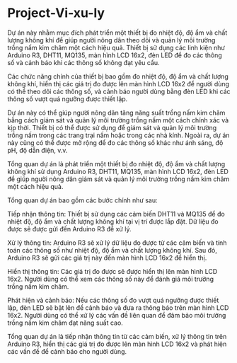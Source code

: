 # Project-Vi-xu-ly
Dự án này nhằm mục đích phát triển một thiết bị đo nhiệt độ, độ ẩm và chất lượng không khí để giúp người nông dân theo dõi và quản lý môi trường trồng nấm kim châm một cách hiệu quả. Thiết bị sử dụng các linh kiện như Arduino R3, DHT11, MQ135, màn hình LCD 16x2, đèn LED để đo các thông số và cảnh báo khi các thông số không đạt yêu cầu.

Các chức năng chính của thiết bị bao gồm đo nhiệt độ, độ ẩm và chất lượng không khí, hiển thị các giá trị đo được lên màn hình LCD 16x2 để người dùng có thể theo dõi các thông số, và cảnh báo người dùng bằng đèn LED khi các thông số vượt quá ngưỡng được thiết lập.

Dự án này có thể giúp người nông dân tăng năng suất trồng nấm kim châm bằng cách giám sát và quản lý môi trường trồng nấm một cách chính xác và kịp thời. Thiết bị có thể được sử dụng để giám sát và quản lý môi trường trồng nấm trong các trang trại nấm hoặc trong các nhà kính. Ngoài ra, dự án này cũng có thể được mở rộng để đo các thông số khác như ánh sáng, độ pH, độ dẫn điện, v.v.

Tổng quan dự án là phát triển một thiết bị đo nhiệt độ, độ ẩm và chất lượng không khí sử dụng Arduino R3, DHT11, MQ135, màn hình LCD 16x2, đèn LED để giúp người nông dân giám sát và quản lý môi trường trồng nấm kim châm một cách hiệu quả.

Tổng quan dự án bao gồm các bước chính như sau:

Tiếp nhận thông tin: Thiết bị sử dụng các cảm biến DHT11 và MQ135 để đo nhiệt độ, độ ẩm và chất lượng không khí tại vị trí được lắp đặt. Dữ liệu đo được sẽ được gửi đến Arduino R3 để xử lý.

Xử lý thông tin: Arduino R3 sẽ xử lý dữ liệu đo được từ các cảm biến và tính toán các thông số như nhiệt độ, độ ẩm và chất lượng không khí. Sau đó, Arduino R3 sẽ gửi các giá trị này đến màn hình LCD 16x2 để hiển thị.

Hiển thị thông tin: Các giá trị đo được sẽ được hiển thị lên màn hình LCD 16x2. Người dùng có thể xem các thông số này để đánh giá môi trường trồng nấm kim châm.

Phát hiện và cảnh báo: Nếu các thông số đo vượt quá ngưỡng được thiết lập, đèn LED sẽ bật lên để cảnh báo và đưa ra thông báo trên màn hình LCD 16x2. Người dùng có thể xử lý các vấn đề liên quan để đảm bảo môi trường trồng nấm kim châm đạt năng suất cao.

Tổng quan dự án là tiếp nhận thông tin từ các cảm biến, xử lý thông tin trên Arduino R3, hiển thị các giá trị đo được lên màn hình LCD 16x2 và phát hiện các vấn đề để cảnh báo cho người dùng.
